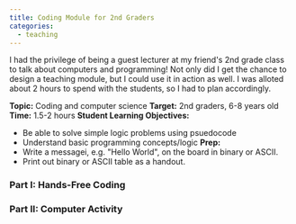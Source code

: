 ```yaml
---
title: Coding Module for 2nd Graders
categories:
  - teaching
---
```


I had the privilege of being a guest lecturer at my friend's 2nd grade class to talk about computers and programming! Not only did I get the chance to design a teaching module, but I could use it in action as well. I was alloted about 2 hours to spend with the students, so I had to plan accordingly.

**Topic:** Coding and computer science
**Target:** 2nd graders, 6-8 years old
**Time:** 1.5-2 hours
**Student Learning Objectives:** 
* Be able to solve simple logic problems using psuedocode
* Understand basic programming concepts/logic
**Prep:**
* Write a messagei, e.g. "Hello World", on the board in binary or ASCII.
* Print out binary or ASCII table as a handout.


### Part I: Hands-Free Coding


### Part II: Computer Activity
